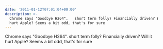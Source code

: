 ```yaml
---
date: '2011-01-12T07:01:04+00:00'
description: >-
  Chrome says "Goodbye H264".   short term folly? Financially driven? Will it
  hurt Apple? Seems a bit odd, that's for sure
---
```

Chrome says "Goodbye H264".   short term folly? Financially driven? Will it hurt Apple? Seems a bit odd, that's for sure
